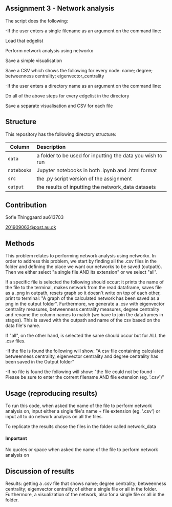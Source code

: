 ## Assignment 3 - Network analysis

The script does the following:

-If the user enters a single filename as an argument on the command line:

Load that edgelist

Perform network analysis using networkx

Save a simple visualisation

Save a CSV which shows the following for every node:
name; degree; betweenness centrality; eigenvector_centrality

-If the user enters a directory name as an argument on the command line:

Do all of the above steps for every edgelist in the directory

Save a separate visualisation and CSV for each file



## Structure

This repository has the following directory structure:

| Column | Description|
|--------|:-----------|
```data```| a folder to be used for inputting the data you wish to run
```notebooks``` | Jupyter notebooks in both .ipynb and .html format
```src``` | the .py script version of the assignment
```output``` | the results of inputting the network_data datasets


## Contribution

Sofie Thinggaard au613703

201909063@post.au.dk

## Methods

This problem relates to performing network analysis using networkx. In order to address this problem, we start by finding all the .csv files in the folder and defining the place we want our networks to be saved (outpath). Then we either select "a single file AND its extension" or we select "all". 

If a specific file is selected the following should occur: it prints the name of the file to the terminal, makes network from the read dataframe, saves file as a .png in outpath, resets graph so it doesn't write on top of each other, print to terminal: "A graph of the calculated network has been saved as a png in the output folder". Furthermore, we generate a .csv with eigenvector centrality measures, betweenness centrality measures, degree centrality and rename the column names to match (we have to join the dataframes in stages). This is saved with the outpath and name of the csv based on the data file's name. 

If "all", on the other hand, is selected the same should occur but for ALL the .csv files.

-If the file is found the following will show: "A csv file containing calculated betweenness centrality, eigenvector centrality and degree centrality has been saved in the Output folder"

-If no file is found the following will show: "the file could not be found - Please be sure to enter the corrent filename AND file extension (eg. '.csv')"


## Usage (reproducing results)

To run this code, when asked the name of the file to perform network analysis on, input either a single file's name + file extension (eg. '.csv') or input all to do network analysis on all the files. 

To replicate the results chose the files in the folder called network_data

#### Important
No quotes or space when asked the name of the file to perform network analysis on


## Discussion of results

Results: getting a .csv file that shows name; degree centrality; betweenness centrality; eigenvector centrality of either a single file or all in the folder. Furthermore, a visualization of the network, also for a single file or all in the folder.
